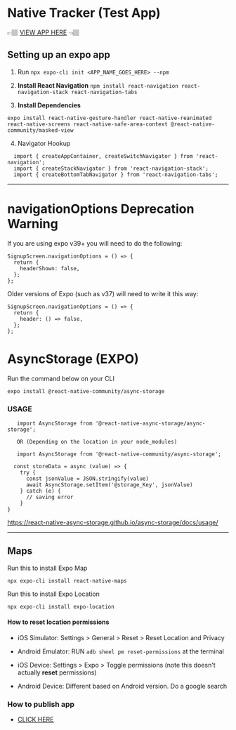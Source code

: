 # Native Tracker (Test App)

👉🏽 [VIEW APP HERE](https://expo.io/@shaolinmkz/projects/native-track-app) 👈🏽

## Setting up an expo app

1. Run `npx expo-cli init <APP_NAME_GOES_HERE> --npm`

2. **Install React Navigation** `npm install react-navigation react-navigation-stack react-navigation-tabs`

3. **Install Dependencies**

`expo install react-native-gesture-handler react-native-reanimated react-native-screens react-native-safe-area-context @react-native-community/masked-view`

4. Navigator Hookup

```
  import { createAppContainer, createSwitchNavigator } from 'react-navigation';
  import { createStackNavigator } from 'react-navigation-stack';
  import { createBottomTabNavigator } from 'react-navigation-tabs';
```

---

# navigationOptions Deprecation Warning

If you are using expo v39+ you will need to do the following:

```
SignupScreen.navigationOptions = () => {
  return {
    headerShown: false,
  };
};
```

Older versions of Expo (such as v37) will need to write it this way:

```
SignupScreen.navigationOptions = () => {
  return {
    header: () => false,
  };
};
```

# AsyncStorage (EXPO)

Run the command below on your CLI

`expo install @react-native-community/async-storage`

### USAGE

```
   import AsyncStorage from '@react-native-async-storage/async-storage';

   OR (Depending on the location in your node_modules)

   import AsyncStorage from '@react-native-community/async-storage';

  const storeData = async (value) => {
    try {
      const jsonValue = JSON.stringify(value)
      await AsyncStorage.setItem('@storage_Key', jsonValue)
    } catch (e) {
      // saving error
    }
}
```

https://react-native-async-storage.github.io/async-storage/docs/usage/


---

## Maps

Run this to install Expo Map

`npx expo-cli install react-native-maps`


Run this to install Expo Location

`npx expo-cli install expo-location`

#### How to reset location permissions

- iOS Simulator: Settings > General > Reset > Reset Location and Privacy

- Android Emulator:  RUN `adb sheel pm reset-permissions` at the terminal

- iOS Device: Settings > Expo > Toggle permissions (note this doesn't actually **reset** permissions)

- Android Device: Different based on Android version. Do a google search

### How to publish app

- [CLICK HERE](https://instabug.com/blog/react-native-app-ios-android/)
